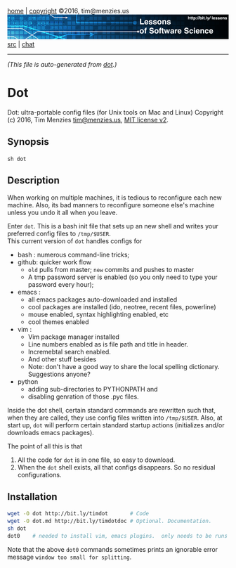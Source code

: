 [home](http://bit.ly/lessons) |
[copyright](https://github.com/lessen/src/blob/master/LICENSE.md) &copy;2016, tim&commat;menzies.us
<br>
[<img width=900 src="https://github.com/lessen/src/blob/master/img/banner.png?raw=true">](http://bit.ly/lessons)<br>
[src](https://github.com/lessen/src) |
[chat](https://lessons.slack.com/)

______

_(This file is auto-generated from [dot](dot).)_  

# Dot

Dot: ultra-portable config files  (for Unix tools on Mac and Linux)
Copyright (c) 2016, Tim Menzies tim@menzies.us, [MIT license v2](http://bit.ly/lessenlicense).

## Synopsis

    sh dot

## Description

When working on multiple machines, it is tedious to reconfigure each new
machine. Also, its bad manners to reconfigure someone else's machine unless
you undo it all when you leave.

Enter `dot`. This is a bash init file that sets up an new shell and writes
your preferred config files to `/tmp/$USER`.  
This current version of `dot` handles configs for 

- bash : numerous command-line tricks;
- github: quicker work flow 
     - `old` pulls from master; `new` commits and pushes to master
     - A tmp password server is enabled (so you only need to type
      your password every hour);
- emacs :
     - all emacs packages auto-downloaded and installed
     - cool packages are installed (ido, neotree, recent files, powerline)
     - mouse enabled, syntax highlighting enabled, etc
     - cool themes enabled
- vim :
     - Vim package manager installed
     - Line numbers enabled as is file path and title in header.
     - Incremebtal search enabled.
     - And other stuff besides
     - Note: don't have a good way to share the local spelling dictionary. Suggestions anyone?
- python 
     - adding sub-directories to PYTHONPATH and
     - disabling genration of those .pyc files.

Inside the dot shell, certain
standard commands are rewritten such that, when they are called, they use
config files written into `/tmp/$USER`.  Also, at start up, `dot` will perform
certain standard startup actions (initializes and/or downloads emacs packages).


The point of all this is that

1. All the code for `dot` is in one file, so easy to download.
2. When the `dot` shell exists, all that configs
   disappears. So no residual configurations.

## Installation

```sh
wget -O dot http://bit.ly/timdot       # Code
wget -O dot.md http://bit.ly/timdotdoc # Optional. Documentation.
sh dot  
dot0    # needed to install vim, emacs plugins.  only needs to be runs one
```
 
Note that the above `dot0` commands sometimes prints an ignorable error message
`window too small for splitting`.
